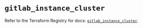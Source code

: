 # `gitlab_instance_cluster`

Refer to the Terraform Registry for docs: [`gitlab_instance_cluster`](https://registry.terraform.io/providers/gitlabhq/gitlab/17.0.1/docs/resources/instance_cluster).
